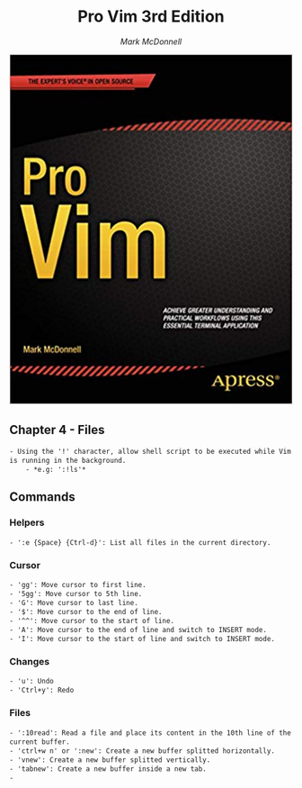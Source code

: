 <div align="center"> 
    <h1> Pro Vim 3rd Edition</h1>  
 <p> <i> Mark McDonnell</i> </p>

</div><div align="center">
    <img src="./images/capa.png" width="600px">
</div>

## Chapter 4 - Files
    - Using the '!' character, allow shell script to be executed while Vim is running in the background.
        - *e.g: ':!ls'*
## Commands
### Helpers
    - ':e {Space} {Ctrl-d}': List all files in the current directory.
### Cursor
    - 'gg': Move cursor to first line.
    - '5gg': Move cursor to 5th line.
    - 'G': Move cursor to last line.
    - '$': Move cursor to the end of line.
    - '^^': Move cursor to the start of line.
    - 'A': Move cursor to the end of line and switch to INSERT mode.
    - 'I': Move cursor to the start of line and switch to INSERT mode.
### Changes
    - 'u': Undo
    - 'Ctrl+y': Redo
### Files
    - ':10read': Read a file and place its content in the 10th line of the current buffer.
    - 'ctrl+w n' or ':new': Create a new buffer splitted horizontally.
    - 'vnew': Create a new buffer splitted vertically.
    - 'tabnew': Create a new buffer inside a new tab.  
    -    
